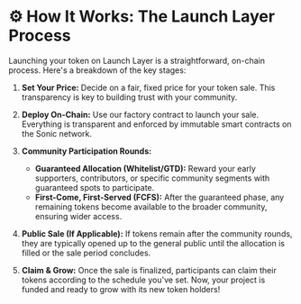 # ⚙️ How It Works: The Launch Layer Process

Launching your token on Launch Layer is a straightforward, on-chain process. Here's a breakdown of the key stages:

1. **Set Your Price:**
   Decide on a fair, fixed price for your token sale. This transparency is key to building trust with your community.

2. **Deploy On-Chain:**
   Use our factory contract to launch your sale. Everything is transparent and enforced by immutable smart contracts on the Sonic network.

3. **Community Participation Rounds:**
   * **Guaranteed Allocation (Whitelist/GTD):** Reward your early supporters, contributors, or specific community segments with guaranteed spots to participate.
   * **First-Come, First-Served (FCFS):** After the guaranteed phase, any remaining tokens become available to the broader community, ensuring wider access.

4. **Public Sale (If Applicable):**
   If tokens remain after the community rounds, they are typically opened up to the general public until the allocation is filled or the sale period concludes.

5. **Claim & Grow:**
   Once the sale is finalized, participants can claim their tokens according to the schedule you've set. Now, your project is funded and ready to grow with its new token holders! 